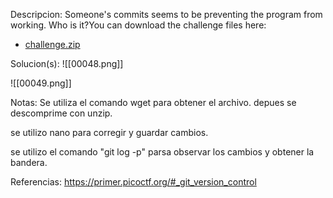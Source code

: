 
Descripcion:
Someone's commits seems to be preventing the program from working. Who is it?You can download the challenge files here:

- [challenge.zip](https://artifacts.picoctf.net/c_titan/72/challenge.zip)

Solucion(s):
![[00048.png]]

![[00049.png]]

Notas:
Se utiliza el comando wget para obtener el archivo.
depues se descomprime con unzip.

se utilizo nano para corregir y guardar cambios.

se utilizo el comando "git log -p" parsa observar los cambios y obtener la bandera.

Referencias:
https://primer.picoctf.org/#_git_version_control